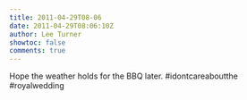 ```yaml
---
title: 2011-04-29T08-06
date: 2011-04-29T08:06:10Z
author: Lee Turner
showtoc: false
comments: true
---
```


Hope the weather holds for the BBQ later. #idontcareaboutthe #royalwedding

